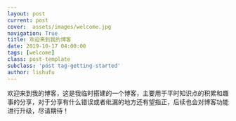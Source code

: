 ```yaml
---
layout: post
current: post
cover:  assets/images/welcome.jpg
navigation: True
title: 欢迎来到我的博客
date: 2019-10-17 04:00:00
tags: [welcome]
class: post-template
subclass: 'post tag-getting-started'
author: lishufu
---
```


欢迎来到我的博客，这是我临时搭建的一个博客，主要用于平时知识点的积累和趣事的分享，对于分享有什么错误或者纰漏的地方还有望指正，后续也会对博客功能进行升级，尽请期待！
